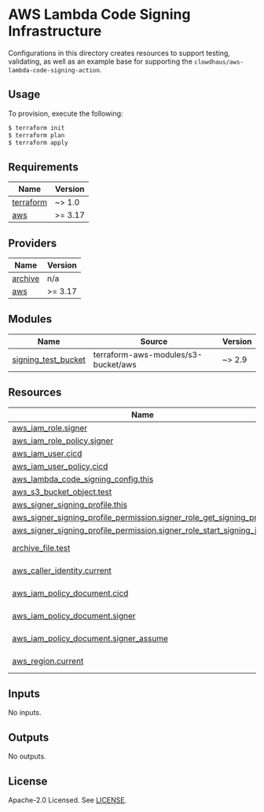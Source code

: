 # AWS Lambda Code Signing Infrastructure

Configurations in this directory creates resources to support testing, validating, as well as an example base for supporting the `clowdhaus/aws-lambda-code-signing-action`.

## Usage

To provision, execute the following:

```bash
$ terraform init
$ terraform plan
$ terraform apply
```

<!-- BEGINNING OF PRE-COMMIT-TERRAFORM DOCS HOOK -->
## Requirements

| Name | Version |
|------|---------|
| <a name="requirement_terraform"></a> [terraform](#requirement\_terraform) | ~> 1.0 |
| <a name="requirement_aws"></a> [aws](#requirement\_aws) | >= 3.17 |

## Providers

| Name | Version |
|------|---------|
| <a name="provider_archive"></a> [archive](#provider\_archive) | n/a |
| <a name="provider_aws"></a> [aws](#provider\_aws) | >= 3.17 |

## Modules

| Name | Source | Version |
|------|--------|---------|
| <a name="module_signing_test_bucket"></a> [signing\_test\_bucket](#module\_signing\_test\_bucket) | terraform-aws-modules/s3-bucket/aws | ~> 2.9 |

## Resources

| Name | Type |
|------|------|
| [aws_iam_role.signer](https://registry.terraform.io/providers/hashicorp/aws/latest/docs/resources/iam_role) | resource |
| [aws_iam_role_policy.signer](https://registry.terraform.io/providers/hashicorp/aws/latest/docs/resources/iam_role_policy) | resource |
| [aws_iam_user.cicd](https://registry.terraform.io/providers/hashicorp/aws/latest/docs/resources/iam_user) | resource |
| [aws_iam_user_policy.cicd](https://registry.terraform.io/providers/hashicorp/aws/latest/docs/resources/iam_user_policy) | resource |
| [aws_lambda_code_signing_config.this](https://registry.terraform.io/providers/hashicorp/aws/latest/docs/resources/lambda_code_signing_config) | resource |
| [aws_s3_bucket_object.test](https://registry.terraform.io/providers/hashicorp/aws/latest/docs/resources/s3_bucket_object) | resource |
| [aws_signer_signing_profile.this](https://registry.terraform.io/providers/hashicorp/aws/latest/docs/resources/signer_signing_profile) | resource |
| [aws_signer_signing_profile_permission.signer_role_get_signing_profile](https://registry.terraform.io/providers/hashicorp/aws/latest/docs/resources/signer_signing_profile_permission) | resource |
| [aws_signer_signing_profile_permission.signer_role_start_signing_job](https://registry.terraform.io/providers/hashicorp/aws/latest/docs/resources/signer_signing_profile_permission) | resource |
| [archive_file.test](https://registry.terraform.io/providers/hashicorp/archive/latest/docs/data-sources/file) | data source |
| [aws_caller_identity.current](https://registry.terraform.io/providers/hashicorp/aws/latest/docs/data-sources/caller_identity) | data source |
| [aws_iam_policy_document.cicd](https://registry.terraform.io/providers/hashicorp/aws/latest/docs/data-sources/iam_policy_document) | data source |
| [aws_iam_policy_document.signer](https://registry.terraform.io/providers/hashicorp/aws/latest/docs/data-sources/iam_policy_document) | data source |
| [aws_iam_policy_document.signer_assume](https://registry.terraform.io/providers/hashicorp/aws/latest/docs/data-sources/iam_policy_document) | data source |
| [aws_region.current](https://registry.terraform.io/providers/hashicorp/aws/latest/docs/data-sources/region) | data source |

## Inputs

No inputs.

## Outputs

No outputs.
<!-- END OF PRE-COMMIT-TERRAFORM DOCS HOOK -->

## License

Apache-2.0 Licensed. See [LICENSE](../LICENSE).
